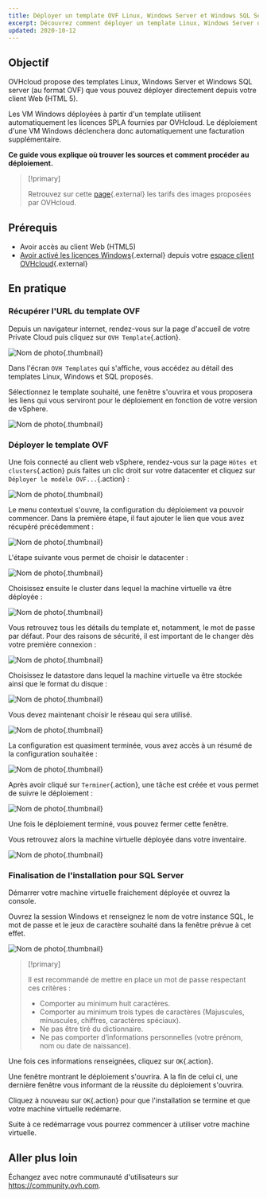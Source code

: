 ```yaml
---
title: Déployer un template OVF Linux, Windows Server et Windows SQL Server
excerpt: Découvrez comment déployer un template Linux, Windows Server ou Windows SQL Server
updated: 2020-10-12
---
```


## Objectif

OVHcloud propose des templates Linux, Windows Server et Windows SQL server (au format OVF) que vous pouvez déployer directement depuis votre client Web (HTML 5).

Les VM Windows déployées à partir d'un template utilisent automatiquement les licences SPLA fournies par OVHcloud. Le déploiement d'une VM Windows déclenchera donc automatiquement une facturation supplémentaire.

**Ce guide vous explique où trouver les sources et comment procéder au déploiement.**

> [!primary]
> 
> Retrouvez sur cette [page](https://www.ovhcloud.com/fr/enterprise/products/hosted-private-cloud/images-licenses/){.external} les tarifs des images proposées par OVHcloud.
>

## Prérequis

- Avoir accès au client Web (HTML5)
- [Avoir activé les licences Windows](/pages/hosted_private_cloud/hosted_private_cloud_powered_by_vmware/manager_ovh_private_cloud#licence-windows){.external} depuis votre [espace client OVHcloud](https://www.ovh.com/auth/?action=gotomanager&from=https://www.ovh.com/fr/&ovhSubsidiary=fr){.external}

## En pratique

### Récupérer l'URL du template OVF

Depuis un navigateur internet, rendez-vous sur la page d'accueil de votre Private Cloud puis cliquez sur `OVH Template`{.action}.

![Nom de photo](images/gatewayssl.png){.thumbnail}

Dans l'écran `OVH Templates` qui s'affiche, vous accédez au détail des templates Linux, Windows et SQL proposés. 

Sélectionnez le template souhaité, une fenêtre s'ouvrira et vous proposera les liens qui vous serviront pour le déploiement en fonction de votre version de vSphere.

![Nom de photo](images/copylink.png){.thumbnail}

### Déployer le template OVF

Une fois connecté au client web vSphere, rendez-vous sur la page `Hôtes et clusters`{.action} puis faites un clic droit sur votre datacenter et cliquez sur `Déployer le modèle OVF...`{.action} :

![Nom de photo](images/01selectdeploy.png){.thumbnail}

Le menu contextuel s'ouvre, la configuration du déploiement va pouvoir commencer. Dans la première étape, il faut ajouter le lien que vous avez récupéré précédemment :

![Nom de photo](images/02puturl.png){.thumbnail}

L'étape suivante vous permet de choisir le datacenter :

![Nom de photo](images/03selectdatacenter.png){.thumbnail}

Choisissez ensuite le cluster dans lequel la machine virtuelle va être déployée :

![Nom de photo](images/04selectcluster.png){.thumbnail}

Vous retrouvez tous les détails du template et, notamment, le mot de passe par défaut. Pour des raisons de sécurité, il est important de le changer dès votre première connexion :

![Nom de photo](images/05detailstemplate.png){.thumbnail}

Choisissez le datastore dans lequel la machine virtuelle va être stockée ainsi que le format du disque :

![Nom de photo](images/06selectdatastore.png){.thumbnail}

Vous devez maintenant choisir le réseau qui sera utilisé.

![Nom de photo](images/07selectnetwork.png){.thumbnail}

La configuration est quasiment terminée, vous avez accès à un résumé de la configuration souhaitée :

![Nom de photo](images/08resume.png){.thumbnail}

Après avoir cliqué sur `Terminer`{.action}, une tâche est créée et vous permet de suivre le déploiement :

![Nom de photo](images/09startdeploy.png){.thumbnail}

Une fois le déploiement terminé, vous pouvez fermer cette fenêtre.

Vous retrouvez alors la machine virtuelle déployée dans votre inventaire.

![Nom de photo](images/10inventory.png){.thumbnail}

### Finalisation de l'installation pour SQL Server

Démarrer votre machine virtuelle fraichement déployée et ouvrez la console.

Ouvrez la session Windows et renseignez le nom de votre instance SQL, le mot de passe et le jeux de caractère souhaité dans la fenêtre prévue à cet effet.

![Nom de photo](images/sqlinformations.png){.thumbnail}

> [!primary]
> 
> Il est recommandé de mettre en place un mot de passe respectant ces critères :
> 
> * Comporter au minimum huit caractères.
> * Comporter au minimum trois types de caractères (Majuscules, minuscules, chiffres, caractères spéciaux).
> * Ne pas être tiré du dictionnaire.
> * Ne pas comporter d’informations personnelles (votre prénom, nom ou date de naissance).
>

Une fois ces informations renseignées, cliquez sur `OK`{.action}.

Une fenêtre montrant le déploiement s'ouvrira. A la fin de celui ci, une dernière fenêtre vous informant de la réussite du déploiement s'ouvrira.

Cliquez à nouveau sur `OK`{.action} pour que l'installation se termine et que votre machine virtuelle redémarre.

Suite à ce redémarrage vous pourrez commencer à utiliser votre machine virtuelle.

## Aller plus loin

Échangez avec notre communauté d'utilisateurs sur <https://community.ovh.com>.
